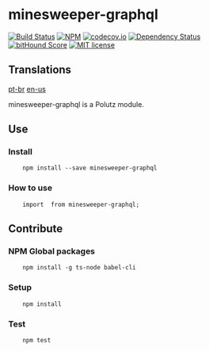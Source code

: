 # minesweeper-graphql

[![Build Status](https://travis-ci.org/alanmarcell/minesweeper-graphql.svg)](https://travis-ci.org/alanmarcell/minesweeper-graphql)
[![NPM](https://img.shields.io/npm/v/minesweeper-graphql.svg)](https://www.npmjs.com/package/minesweeper-graphql)
[![codecov.io](http://codecov.io/github/alanmarcell/minesweeper-graphql/coverage.svg)](http://codecov.io/github/alanmarcell/minesweeper-graphql)
[![Dependency Status](https://gemnasium.com/alanmarcell/minesweeper-graphql.svg)](https://gemnasium.com/alanmarcell/minesweeper-graphql)
[![bitHound Score](https://www.bithound.io/github/gotwarlost/istanbul/badges/score.svg)](https://www.bithound.io/github/alanmarcell/minesweeper-graphql)
[![MIT license](http://img.shields.io/badge/license-MIT-brightgreen.svg)](http://opensource.org/licenses/MIT)

## Translations
[pt-br](https://github.com/alanmarcell/minesweeper-graphql/blob/master/README.pt-br.md)
[en-us](https://github.com/alanmarcell/minesweeper-graphql/blob/master/README.md)

minesweeper-graphql is a Polutz module.


## Use

### Install
```
    npm install --save minesweeper-graphql
```

### How to use
```
    import  from minesweeper-graphql;

```


## Contribute

### NPM Global packages
```
    npm install -g ts-node babel-cli
```

### Setup
```
    npm install   
```

### Test
```
    npm test
```

